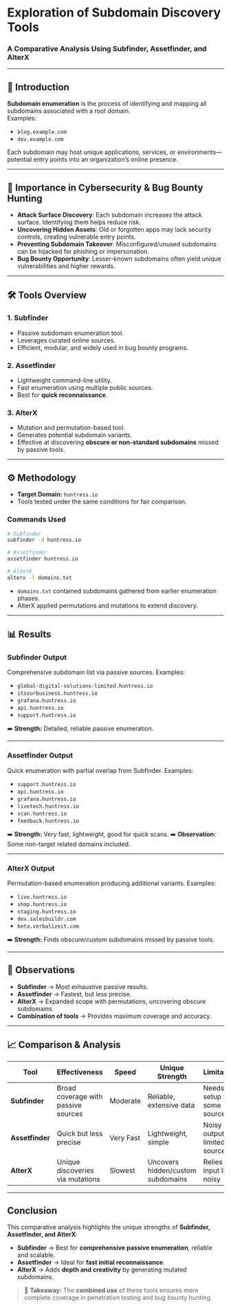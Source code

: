 # Exploration of Subdomain Discovery Tools  
### A Comparative Analysis Using Subfinder, Assetfinder, and AlterX  

---

## 📌 Introduction  
**Subdomain enumeration** is the process of identifying and mapping all subdomains associated with a root domain.  
Examples:  
- `blog.example.com`  
- `dev.example.com`  

Each subdomain may host unique applications, services, or environments—potential entry points into an organization’s online presence.  

---

## 🔐 Importance in Cybersecurity & Bug Bounty Hunting  

- **Attack Surface Discovery**: Each subdomain increases the attack surface. Identifying them helps reduce risk.  
- **Uncovering Hidden Assets**: Old or forgotten apps may lack security controls, creating vulnerable entry points.  
- **Preventing Subdomain Takeover**: Misconfigured/unused subdomains can be hijacked for phishing or impersonation.  
- **Bug Bounty Opportunity**: Lesser-known subdomains often yield unique vulnerabilities and higher rewards.  

---

## 🛠️ Tools Overview  

### **1. Subfinder**  
- Passive subdomain enumeration tool.  
- Leverages curated online sources.  
- Efficient, modular, and widely used in bug bounty programs.  

### **2. Assetfinder**  
- Lightweight command-line utility.  
- Fast enumeration using multiple public sources.  
- Best for **quick reconnaissance**.  

### **3. AlterX**  
- Mutation and permutation-based tool.  
- Generates potential subdomain variants.  
- Effective at discovering **obscure or non-standard subdomains** missed by passive tools.  

---

## ⚙️ Methodology  

- **Target Domain:** `huntress.io`  
- Tools tested under the same conditions for fair comparison.  

### Commands Used  

```bash
# Subfinder
subfinder -d huntress.io

# Assetfinder
assetfinder huntress.io

# AlterX
alterx -l domains.txt
````

* `domains.txt` contained subdomains gathered from earlier enumeration phases.
* AlterX applied permutations and mutations to extend discovery.

---

## 📊 Results

### **Subfinder Output**

Comprehensive subdomain list via passive sources.
Examples:

* `global-digital-solutions-limited.huntress.io`
* `itsourbusiness.huntress.io`
* `grafana.huntress.io`
* `api.huntress.io`
* `support.huntress.io`

➡️ **Strength:** Detailed, reliable passive enumeration.

---

### **Assetfinder Output**

Quick enumeration with partial overlap from Subfinder.
Examples:

* `support.huntress.io`
* `api.huntress.io`
* `grafana.huntress.io`
* `livetech.huntress.io`
* `scan.huntress.io`
* `feedback.huntress.io`

➡️ **Strength:** Very fast, lightweight, good for quick scans.
➡️ **Observation:** Some non-target related domains included.

---

### **AlterX Output**

Permutation-based enumeration producing additional variants.
Examples:

* `live.huntress.io`
* `shop.huntress.io`
* `staging.huntress.io`
* `dev.salesbuildr.com`
* `beta.verbalizeit.com`

➡️ **Strength:** Finds obscure/custom subdomains missed by passive tools.

---

## 🔎 Observations

* **Subfinder** → Most exhaustive passive results.
* **Assetfinder** → Fastest, but less precise.
* **AlterX** → Expanded scope with permutations, uncovering obscure subdomains.
* **Combination of tools** → Provides maximum coverage and accuracy.

---

## 📈 Comparison & Analysis

| Tool            | Effectiveness                       | Speed       | Unique Strength                   | Limitations                      |
| --------------- | ----------------------------------- | ----------- | --------------------------------- | -------------------------------- |
| **Subfinder**   | Broad coverage with passive sources |  Moderate   | Reliable, extensive data          | Needs API setup for some sources |
| **Assetfinder** |  Quick but less precise             |  Very Fast  | Lightweight, simple               | Noisy output, limited sources    |
| **AlterX**      |  Unique discoveries via mutations   | Slowest     | Uncovers hidden/custom subdomains | Relies on input list, noisy      |

---

##  Conclusion

This comparative analysis highlights the unique strengths of **Subfinder, Assetfinder, and AlterX**:

* **Subfinder** → Best for **comprehensive passive enumeration**, reliable and scalable.
* **Assetfinder** → Ideal for **fast initial reconnaissance**.
* **AlterX** → Adds **depth and creativity** by generating mutated subdomains.

> 🔐 **Takeaway:** The **combined use** of these tools ensures more complete coverage in penetration testing and bug bounty hunting.

```


